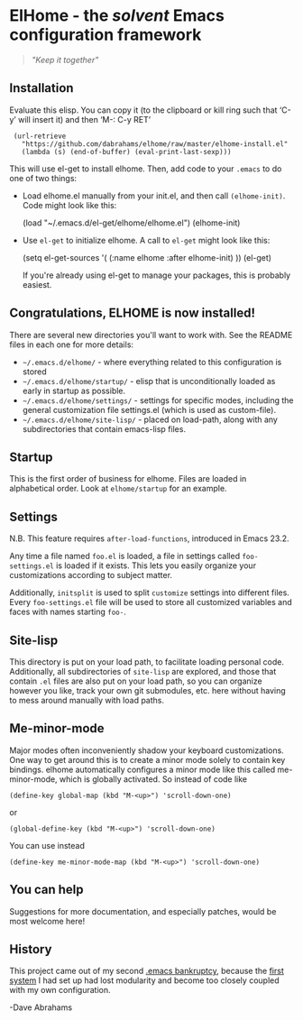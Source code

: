 # ElHome - the _solvent_ Emacs configuration framework

> _"Keep it together"_

## Installation

Evaluate this elisp.  You can copy it (to the clipboard or kill
ring such that ‘C-y’ will insert it) and then ‘M-: C-y RET’

     (url-retrieve
       "https://github.com/dabrahams/elhome/raw/master/elhome-install.el"
       (lambda (s) (end-of-buffer) (eval-print-last-sexp)))

This will use el-get to install elhome.  Then, add code to your `.emacs` to do one of two things:

* Load elhome.el manually from your init.el, and then call `(elhome-init)`. Code
  might look like this:

    (load "~/.emacs.d/el-get/elhome/elhome.el")
    (elhome-init)

* Use `el-get` to initialize elhome.  A call to `el-get` might look like this:

    (setq el-get-sources
          '(
            (:name elhome :after elhome-init)
           ))
    (el-get)

  If you're already using el-get to manage your packages, this is probably
  easiest.

## Congratulations, ELHOME is now installed!

There are several new directories you'll want to work with.  See the
README files in each one for more details:

* `~/.emacs.d/elhome/` - where everything related to this configuration is stored
* `~/.emacs.d/elhome/startup/` - elisp that is unconditionally loaded as
  early in startup as possible.
* `~/.emacs.d/elhome/settings/` - settings for specific modes, including
  the general customization file settings.el (which is used as custom-file).
* `~/.emacs.d/elhome/site-lisp/` - placed on load-path, along with any
  subdirectories that contain emacs-lisp files.

## Startup

This is the first order of business for elhome.  Files are loaded in
alphabetical order.  Look at `elhome/startup` for an example.

## Settings

N.B. This feature requires `after-load-functions`, introduced in Emacs 23.2.

Any time a file named `foo.el` is loaded, a file in settings called
`foo-settings.el` is loaded if it exists.  This lets you easily
organize your customizations according to subject matter.

Additionally, `initsplit` is used to split `customize` settings into
different files.  Every `foo-settings.el` file will be used to store
all customized variables and faces with names starting `foo-`.

## Site-lisp

This directory is put on your load path, to facilitate loading
personal code.  Additionally, all subdirectories of `site-lisp` are
explored, and those that contain `.el` files are also put on your load
path, so you can organize however you like, track your own git
submodules, etc. here without having to mess around manually with load
paths.

## Me-minor-mode

Major modes often inconveniently shadow your keyboard
customizations.  One way to get around this is to create a minor mode
solely to contain key bindings.  elhome automatically configures a
minor mode like this called me-minor-mode, which is globally
activated.  So instead of code like

    (define-key global-map (kbd "M-<up>") 'scroll-down-one)

or

    (global-define-key (kbd "M-<up>") 'scroll-down-one)

You can use instead

    (define-key me-minor-mode-map (kbd "M-<up>") 'scroll-down-one)

## You can help

Suggestions for more documentation, and especially patches, would be
most welcome here!

## History

This project came out of my second
[.emacs bankruptcy](http://emacsblog.org/2007/10/07/declaring-emacs-bankruptcy/),
because the [first system](http://github.com/dabrahams/elisp) I had
set up had lost modularity and become too closely coupled with my own
configuration.

-Dave Abrahams

